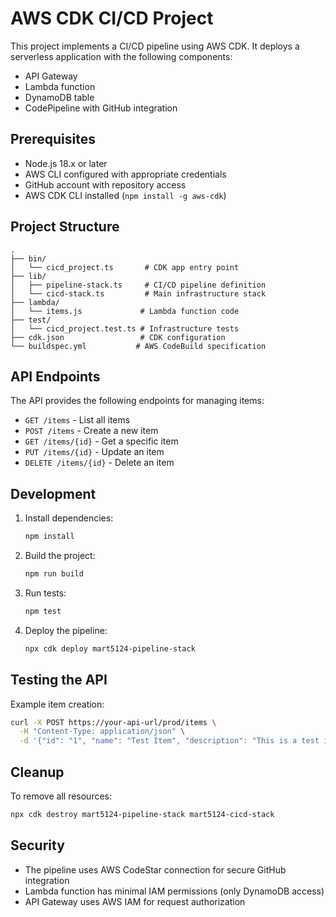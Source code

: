 # AWS CDK CI/CD Project

This project implements a CI/CD pipeline using AWS CDK. It deploys a serverless application with the following components:

- API Gateway
- Lambda function
- DynamoDB table
- CodePipeline with GitHub integration

## Prerequisites

- Node.js 18.x or later
- AWS CLI configured with appropriate credentials
- GitHub account with repository access
- AWS CDK CLI installed (`npm install -g aws-cdk`)

## Project Structure

```
.
├── bin/
│   └── cicd_project.ts       # CDK app entry point
├── lib/
│   ├── pipeline-stack.ts     # CI/CD pipeline definition
│   └── cicd-stack.ts         # Main infrastructure stack
├── lambda/
│   └── items.js             # Lambda function code
├── test/
│   └── cicd_project.test.ts # Infrastructure tests
├── cdk.json                 # CDK configuration
└── buildspec.yml           # AWS CodeBuild specification
```

## API Endpoints

The API provides the following endpoints for managing items:

- `GET /items` - List all items
- `POST /items` - Create a new item
- `GET /items/{id}` - Get a specific item
- `PUT /items/{id}` - Update an item
- `DELETE /items/{id}` - Delete an item

## Development

1. Install dependencies:
   ```bash
   npm install
   ```

2. Build the project:
   ```bash
   npm run build
   ```

3. Run tests:
   ```bash
   npm test
   ```

4. Deploy the pipeline:
   ```bash
   npx cdk deploy mart5124-pipeline-stack
   ```

## Testing the API

Example item creation:
```bash
curl -X POST https://your-api-url/prod/items \
  -H "Content-Type: application/json" \
  -d '{"id": "1", "name": "Test Item", "description": "This is a test item"}'
```

## Cleanup

To remove all resources:
```bash
npx cdk destroy mart5124-pipeline-stack mart5124-cicd-stack
```

## Security

- The pipeline uses AWS CodeStar connection for secure GitHub integration
- Lambda function has minimal IAM permissions (only DynamoDB access)
- API Gateway uses AWS IAM for request authorization
